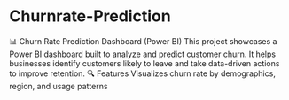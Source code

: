 # Churnrate-Prediction
📊 Churn Rate Prediction Dashboard (Power BI) This project showcases a Power BI dashboard built to analyze and predict customer churn. It helps businesses identify customers likely to leave and take data-driven actions to improve retention.  🔍 Features Visualizes churn rate by demographics, region, and usage patterns  
